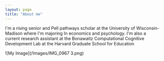 ```yaml
---
layout: page
title: "About me"
---
```


I'm a rising senior and Pell pathways scholar at the University of Wisconsin-Madison where I'm majoring In economics and psychology. 
I'm also a current research assistant at the Bonawaitz Computational Cognitive Development Lab at the Harvard Graduate School for Education

![My Image](/Images/IMG_0967 3.png)

